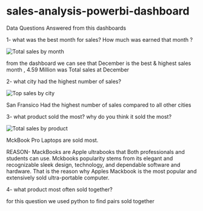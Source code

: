 # sales-analysis-powerbi-dashboard

Data Questions Answered from this dashboards

1- what was the best month for sales? How much was earned that month ?


![Total sales by month](https://user-images.githubusercontent.com/100082194/175785835-168806a8-9ea4-4b87-87b3-def81aecf5b4.png)

from the dashboard we can see that December is the best & highest sales month , 4.59 Million was Total sales at December

2- what city had the highest number of sales?

![Top sales by city](https://user-images.githubusercontent.com/100082194/175785956-c7e04e35-c862-4111-b654-ccfca5d8a29d.png)

San Fransico Had the highest number of sales compared to all other cities

3- what product sold the most? why do you think it sold the most?

![Total sales by product](https://user-images.githubusercontent.com/100082194/175786063-4b6371bd-f2b0-49ce-ae9f-9674912676f2.png)

MckBook Pro Laptops are sold most. 

REASON- MackBooks are Apple ultrabooks that Both professionals and students can use. Mckbooks popularity stems from its elegant and recognizable sleek design, technology, and dependable software and hardware. That is the reason why Apples Mackbook is the most popular and extensively sold ultra-portable computer.

4- what product most often sold together?

for this question we used python to find pairs sold together 
